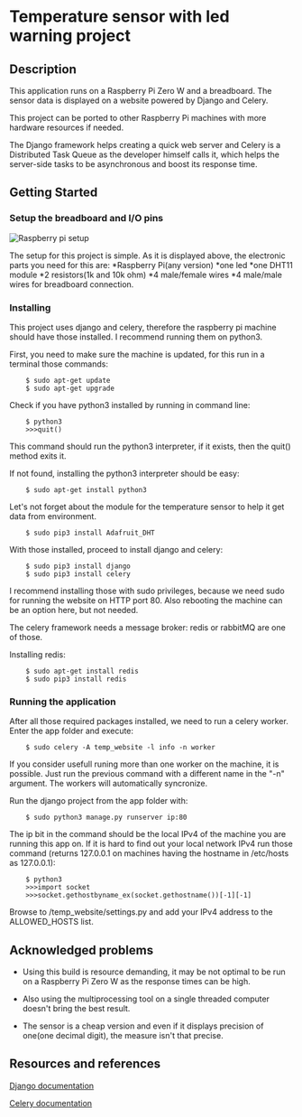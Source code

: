 # Temperature sensor with led warning project

## Description
This application runs on a Raspberry Pi Zero W and a breadboard. The sensor data is displayed on a website powered by Django and Celery.

This project can be ported to other Raspberry Pi machines with more hardware resources if needed. 

The Django framework helps creating a quick web server and Celery is a Distributed Task Queue as the developer himself calls it, which helps the server-side tasks to be asynchronous and boost its response time.

## Getting Started

### Setup the breadboard and I/O pins

![Raspberry pi setup](https://i.ibb.co/qJShbz9/Annotation-2020-05-21-114706.jpg)

The setup for this project is simple. As it is displayed above, the electronic parts you need for this are: 
*Raspberry Pi(any version) 
*one led
*one DHT11 module
*2 resistors(1k and 10k ohm)
*4 male/female wires 
*4 male/male wires for breadboard connection.

### Installing

This project uses django and celery, therefore the raspberry pi machine should have those installed. I recommend running them on python3. 

First, you need to make sure the machine is updated, for this run in a terminal those commands:
```
    $ sudo apt-get update
    $ sudo apt-get upgrade
```

Check if you have python3 installed by running in command line:
```
    $ python3
    >>>quit()
```

This command should run the python3 interpreter, if it exists, then the quit() method exits it.

If not found, installing the python3 interpreter should be easy:
```
    $ sudo apt-get install python3
```

Let's not forget about the module for the temperature sensor to help it get data from environment.
```
    $ sudo pip3 install Adafruit_DHT
```

With those installed, proceed to install django and celery:
```
    $ sudo pip3 install django
    $ sudo pip3 install celery
```

I recommend installing those with sudo privileges, because we need sudo for running the website on HTTP port 80. Also rebooting the machine can be an option here, but not needed.

The celery framework needs a message broker: redis or rabbitMQ are one of those.

Installing redis:
```
    $ sudo apt-get install redis
    $ sudo pip3 install redis
```

### Running the application

After all those required packages installed, we need to run a celery worker. Enter the app folder and execute:
```
    $ sudo celery -A temp_website -l info -n worker
```
If you consider usefull runing more than one worker on the machine, it is possible. Just run the previous command with a different name in the "-n" argument. The workers will automatically syncronize.

Run the django project from the app folder with:
```
    $ sudo python3 manage.py runserver ip:80
```

The ip bit in the command should be the local IPv4 of the machine you are running this app on. If it is hard to find out your local network IPv4 run those command (returns 127.0.0.1 on machines having the hostname in /etc/hosts as 127.0.0.1):
```
    $ python3
    >>>import socket
    >>>socket.gethostbyname_ex(socket.gethostname())[-1][-1]
```

Browse to /temp_website/settings.py and add your IPv4 address to the ALLOWED_HOSTS list.

## Acknowledged problems

- Using this build is resource demanding, it may be not optimal to be run on a Raspberry Pi Zero W as the response times can be high.

- Also using the multiprocessing tool on a single threaded computer doesn't bring the best result.

- The sensor is a cheap version and even if it displays precision of one(one decimal digit), the measure isn't that precise.

## Resources and references

[Django documentation](https://towardsdatascience.com/image-panorama-stitching-with-opencv-2402bde6b46c)

[Celery documentation](https://docs.celeryproject.org/en/stable/)